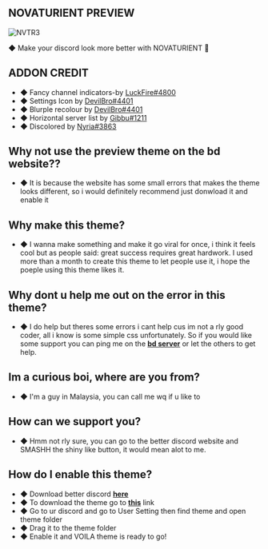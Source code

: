 ## NOVATURIENT PREVIEW
![NVTR3](https://user-images.githubusercontent.com/84565593/144735234-6a8cb861-2b75-4625-8d7a-d96f67a8f501.png)

◆ Make your discord look more better with NOVATURIENT 🤪
## ADDON CREDIT
- ◆ Fancy channel indicators-by [LuckFire#4800](https://github.com/LuckFire)
- ◆ Settings Icon by [DevilBro#4401](https://github.com/mwittrien)
- ◆ Blurple recolour by [DevilBro#4401](https://github.com/mwittrien)
- ◆ Horizontal server list by [Gibbu#1211](https://github.com/Gibbu)
- ◆ Discolored by [Nyria#3863](https://github.com/NYRI4)
## Why not use the preview theme on the bd website??
- ◆ It is because the website has some small errors that makes the theme looks different, so i would definitely recommend just donwload it and enable it 
## Why make this theme?
- ◆ I wanna make something and make it go viral for once, i think it feels cool but as people said: great success requires great hardwork. I used more than a month to create this theme to let people use it, i hope the poeple using this theme likes it.
## Why dont u help me out on the error in this theme?
- ◆ I do help but theres some errors i cant help cus im not a rly good coder, all i know is some simple css unfortunately. So if you would like some support you can ping me on the [**bd server**](https://discord.gg/0Tmfo5ZbORCRqbAd) or let the others to get help.
## Im a curious boi, where are you from?
- ◆ I'm a guy in Malaysia, you can call me wq if u like to
## How can we support you?
- ◆ Hmm not rly sure, you can go to the better discord website and SMASHH the shiny like button, it would mean alot to me.
## How do I enable this theme?
- ◆ Download better discord [**here**](https://betterdiscord.app/)
- ◆ To download the theme go to [**this**](https://betterdiscord.app/theme/NOVATURIENT) link
- ◆ Go to ur discord and go to User Setting then find theme and open theme folder
- ◆ Drag it to the theme folder 
- ◆ Enable it and VOILA theme is ready to go!

